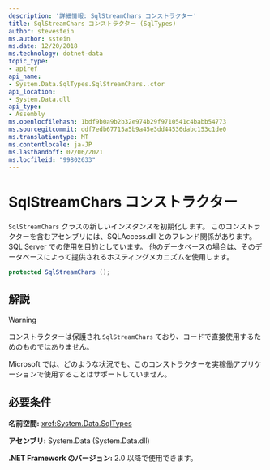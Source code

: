 ```yaml
---
description: '詳細情報: SqlStreamChars コンストラクター'
title: SqlStreamChars コンストラクター (SqlTypes)
author: stevestein
ms.author: sstein
ms.date: 12/20/2018
ms.technology: dotnet-data
topic_type:
- apiref
api_name:
- System.Data.SqlTypes.SqlStreamChars..ctor
api_location:
- System.Data.dll
api_type:
- Assembly
ms.openlocfilehash: 1bdf9b0a9b2b32e974b29f9710541c4babb54773
ms.sourcegitcommit: ddf7edb67715a5b9a45e3dd44536dabc153c1de0
ms.translationtype: MT
ms.contentlocale: ja-JP
ms.lasthandoff: 02/06/2021
ms.locfileid: "99802633"
---
```

# <a name="sqlstreamchars-constructor"></a>SqlStreamChars コンストラクター

`SqlStreamChars` クラスの新しいインスタンスを初期化します。 このコンストラクターを含むアセンブリには、SQLAccess.dll とのフレンド関係があります。 SQL Server での使用を目的としています。 他のデータベースの場合は、そのデータベースによって提供されるホスティングメカニズムを使用します。

```csharp
protected SqlStreamChars ();
```

## <a name="remarks"></a>解説

> [!WARNING]
> コンストラクターは保護され `SqlStreamChars` ており、コードで直接使用するためのものではありません。
>
> Microsoft では、どのような状況でも、このコンストラクターを実稼働アプリケーションで使用することはサポートしていません。

## <a name="requirements"></a>必要条件

**名前空間:** <xref:System.Data.SqlTypes>

**アセンブリ:** System.Data (System.Data.dll)

**.NET Framework のバージョン:** 2.0 以降で使用できます。
